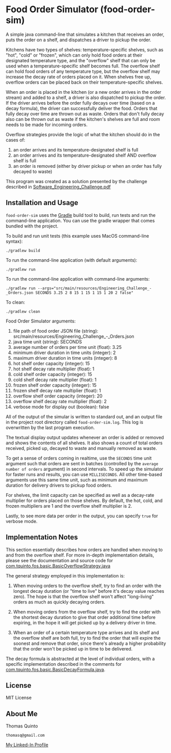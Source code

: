 # Food Order Simulator (food-order-sim)

A simple java command-line that simulates a kitchen that receives an order, puts the order on a shelf, and dispatches
a driver to pickup the order.

Kitchens have two types of shelves: temperature-specific shelves, such as "hot", "cold" or "frozen", which can only
hold food orders at their designated temperature type, and the "overflow" shelf that can only be used when a
temperature-specific shelf becomes full. The overflow shelf can hold food orders of any temperature type, but the
overflow shelf may increase the decay rate of orders placed on it. When shelves free up, overflow orders can be
placed back on their temperature-specific shelves.

When an order is placed in the kitchen (or a new order arrives in the order stream) and added to a shelf, a driver
is also dispatched to pickup the order. If the driver arrives before the order fully decays over time (based on a
decay formula), the driver can successfully deliver the food. Orders that fully decay over time are thrown out as
waste. Orders that don't fully decay also can be thrown out as waste if the kitchen's shelves are full and room needs
to be made for incoming orders.

Overflow strategies provide the logic of what the kitchen should do in the cases of:
1) an order arrives and its temperature-designated shelf is full
2) an order arrives and its temperature-designated shelf AND overflow shelf is full
3) an order is removed (either by driver pickup or when an order has fully decayed to waste)

This program was created as a solution presented by the challenge described in [Software_Engineering_Challenge.pdf](doc/Software_Engineering_Challenge.pdf)

## Installation and Usage

`food-order-sim` uses the [Gradle](https://gradle.org) build tool to build, run tests and run the command-line application.
You can use the gradle wrapper that comes bundled with the project.

To build and run unit tests (this example uses MacOS command-line syntax):

`./gradlew build`

To run the command-line application (with default arguments):

`./gradlew run`

To run the command-line application with command-line arguments:

`./gradlew run --args="src/main/resources/Engineering_Challenge_-_Orders.json SECONDS 3.25 2 8 15 1 15 1 15 1 20 2 false"`

To clean:

`./gradlew clean`

Food Order Simulator arguments:

1) file path of food order JSON file (string): src/main/resources/Engineering_Challenge_-_Orders.json
2) java time unit (string): SECONDS
3) average number of orders per time unit (float): 3.25
4) minimum driver duration in time units (integer): 2
5) maximum driver duration in time units (integer): 8
6) hot shelf order capacity (integer): 15
7) hot shelf decay rate multiplier (float): 1
8) cold shelf order capacity (integer): 15
9) cold shelf decay rate multiplier (float): 1
10) frozen shelf order capacity (integer): 15
11) frozen shelf decay rate multiplier (float): 1
12) overflow shelf order capacity (integer): 20
13) overflow shelf decay rate multiplier (float): 2
14) verbose mode for display out (boolean): false

All of the output of the simular is written to standard out, and an output file in the project root directory
called `food-order-sim.log`. This log is overwritten by the last program execution.

The textual display output updates whenever an order is added or removed and shows the contents of all shelves. 
It also shows a count of total orders received, picked up, decayed to waste and manually removed as waste.

To get a sense of orders coming in realtime, use the `SECONDS` time unit argument such that orders are sent in
batches (controlled by the `average number of orders` argument) in second intervals. To speed up the simulator
for faster runs and results, you can use `MILLISECONDS`. All other time-based arguments use this same time unit, 
such as minimum and maximum duration for delivery drivers to pickup food orders.

For shelves, the limit capacity can be specified as well as a decay-rate multiplier for orders placed on those
shelves. By default, the hot, cold, and frozen multipliers are 1 and the overflow shelf multiplier is 2.

Lastly, to see more data per order in the output, you can specify `true` for verbose mode.

## Implementation Notes

This section essentially describes how orders are handled when moving to and from the overflow shelf. For more
in-depth implementation details, please see the documentation and source code for [com.tquinto.fos.basic.BasicOverflowStrategy.java](src/main/java/com/tquinto/fos/basic/BasicOverflowStrategy.java)

The general strategy employed in this implementation is:

1) When moving orders to the overflow shelf, try to find an order with the longest decay duration (or "time to live"
before it's decay value reaches zero). The hope is that the overflow shelf won't affect "long-living" orders as much
as quickly decaying orders.

2) When moving orders from the overflow shelf, try to find the order with the shortest decay duration to give that
order additional time before expiring, in the hope it will get picked up by a delivery driver in time.

3) When an order of a certain temperature type arrives and its shelf and the overflow shelf are both full, try to
find the order that will expire the soonest and remove that order, since there's already a higher probability that
the order won't be picked up in time to be delivered.

The decay formula is abstracted at the level of individual orders, with a specific implementation described in the comments for [com.tquinto.fos.basic.BasicDecayFormula.java](src/main/java/com/tquinto/fos/basic/BasicDecayFormula.java). 

## License

MIT License

## About Me

Thomas Quinto

`thomasq@gmail.com`

[My Linked-In Profile](https://linkedin.com/pub/thomas-quinto/0/b/4a1)

